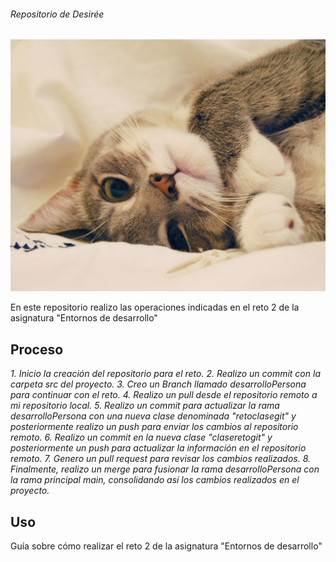 ###### Repositorio de Desirée

![Imagen de Portada](gatito.jpg)




En este repositorio realizo las operaciones indicadas en el reto 2 de la asignatura "Entornos de desarrollo"

## Proceso

*1. Inicio la creación del repositorio para el reto.*
*2. Realizo un commit con la carpeta src del proyecto.*
*3. Creo un Branch llamado desarrolloPersona para continuar con el reto.*
*4. Realizo un pull desde el repositorio remoto a mi repositorio local.*
*5. Realizo un commit para actualizar la rama desarrolloPersona con una nueva clase denominada "retoclasegit" y posteriormente realizo un push para enviar los cambios al repositorio remoto.*
*6. Realizo un commit en la nueva clase "claseretogit" y posteriormente un push para actualizar la información en el repositorio remoto.*
*7. Genero un pull request para revisar los cambios realizados.*
*8. Finalmente, realizo un merge para fusionar la rama desarrolloPersona con la rama principal main, consolidando así los cambios realizados en el proyecto.*




## Uso

Guía sobre cómo realizar el reto 2 de la asignatura "Entornos de desarrollo"




